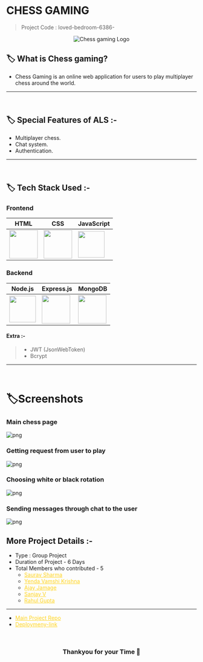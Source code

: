 # CHESS GAMING

> Project Code : loved-bedroom-6386- <br/>

<p align="center">
  <img src="https://github.com/sauravs4h/loved-bedroom-6386-/blob/main/frontend/img/logo.jpg" alt="Chess gaming Logo">
  </p>

## 🏷️ What is Chess gaming?

- Chess Gaming is an online web application for users to play multiplayer chess around the world.

---

<br/>

## 🏷️ Special Features of ALS :-

- Multiplayer chess.
- Chat system.
- Authentication.

---

<br/>

## 🏷️ Tech Stack Used :-

### Frontend

| HTML | CSS | JavaScript  |                                                                                                                                                                                                                                                                                                                                                                     
| -------- | ------------- | ---- |
 | <img width="75px" src="https://user-images.githubusercontent.com/25181517/192158954-f88b5814-d510-4564-b285-dff7d6400dad.png"> | <img width="75px" src="https://user-images.githubusercontent.com/25181517/183898674-75a4a1b1-f960-4ea9-abcb-637170a00a75.png"> | <img width="70px" src="https://user-images.githubusercontent.com/25181517/117447155-6a868a00-af3d-11eb-9cfe-245df15c9f3f.png"> |


### Backend

| Node.js                                                                                                                         | Express.js                                                                                                                      |                                                                                                                                                                                                                                                  MongoDB                                                                                                       |
| ------------------------------------------------------------------------------------------------------------------------------ | ------------------------------------------------------------------------------------------------------------------------------- | ------------------------------------------------------------------------------------------------------------- |
| <img width="70px" src="https://user-images.githubusercontent.com/112753481/229047696-de3bf177-16a0-4161-a140-dd89e4fe7b22.png"> | <img width="75px" src="https://user-images.githubusercontent.com/112753481/229164589-4e724000-542d-4deb-9e11-cca7739c2b01.png"> |  <img width="75px" src="https://cdn.icon-icons.com/icons2/2415/PNG/512/mongodb_original_logo_icon_146424.png"> |

#### Extra :-

> - JWT (JsonWebToken) <br/>
> - Bcrypt <br/>

---

<br/>

# 🏷️Screenshots 

### Main chess page
![png](https://github.com/sauravs4h/loved-bedroom-6386-/blob/main/frontend/img/Screenshot%202023-03-27%20205944.png)

### Getting request from user to play
![png](https://github.com/sauravs4h/loved-bedroom-6386-/blob/main/frontend/img/Screenshot%202023-04-08%20130044.png)

### Choosing white or black rotation
![png](https://github.com/sauravs4h/loved-bedroom-6386-/blob/main/frontend/img/Screenshot%202023-04-08%20130056.png)

### Sending messages through chat to the user
![png](https://github.com/sauravs4h/loved-bedroom-6386-/blob/main/frontend/img/Screenshot%202023-04-08%20130123.png)

## More Project Details :-

- Type : Group Project
- Duration of Project - 6 Days
- Total Members who contributed - 5
  - <a style="color:#ffd41f" href="https://www.linkedin.com/in/saurav-sharma-931262178/">Saurav Sharma</a>
  - <a style="color:#ffd41f" href="https://www.linkedin.com/in/yenda-vamshi-krishna-0826a2253/">Yenda Vamshi Krishna</a>
  - <a style="color:#ffd41f" href="https://www.linkedin.com/in/ajay-jamage-92b1b71b4/">Ajay Jamage</a>
  - <a style="color:#ffd41f" href="https://www.linkedin.com/in/sanjay-v-36aa761b1/">Sanjay V</a>
  - <a style="color:#ffd41f" href="#">Rahul Gupta</a>
---
  - <a style="color:#ffd41f" href="https://github.com/sauravs4h/loved-bedroom-6386-">Main Project Repo</a>
  - <a style="color:#ffd41f" href="https://realtimechessgame.onrender.com/">Deploymeny-link</a>
<br/>

<h3 align="center" >Thankyou for your Time 💝</h3>

